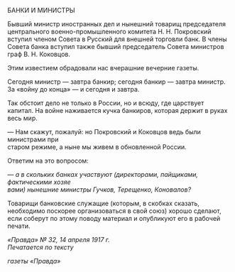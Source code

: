БАНКИ И МИНИСТРЫ

Бывший министр иностранных дел и нынешний товарищ председателя центрального военно-промышленного комитета Η. Η. Покровский вступил членом Совета в Русский для внешней торговли банк. В члены Совета банка вступил также бывший председа­тель Совета министров граф В. Н. Коковцов.

Этим известием обрадовали нас вчерашние вечерние газеты.

Сегодня министр — завтра банкир; сегодня банкир — завтра министр. За «войну до конца» — и сегодня и завтра.

Так обстоит дело не только в России, но и всюду, где царствует капитал. На войне наживается кучка банкиров, которая держит в руках весь мир.

— Нам скажут, пожалуй: но Покровский и Коковцов ведь были министрами при  
старом режиме, а ныне мы живем в обновленной России.

Ответим на это вопросом:

— _а в скольких банках участвуют (директорами, пайщиками, фактическими хозяе­  
вами) нынешние министры Гучков, Терещенко, Коновалов?_

Товарищи банковские служащие (которым, в скобках сказать, необходимо поскорее организоваться в свой союз) хорошо сделают, если соберут по этому поводу материал и опубликуют его в рабочей печати.

_«Правда» № 32, 14 апреля 1917 г.                                                            Печатается по тексту_

_газеты «Правда»_